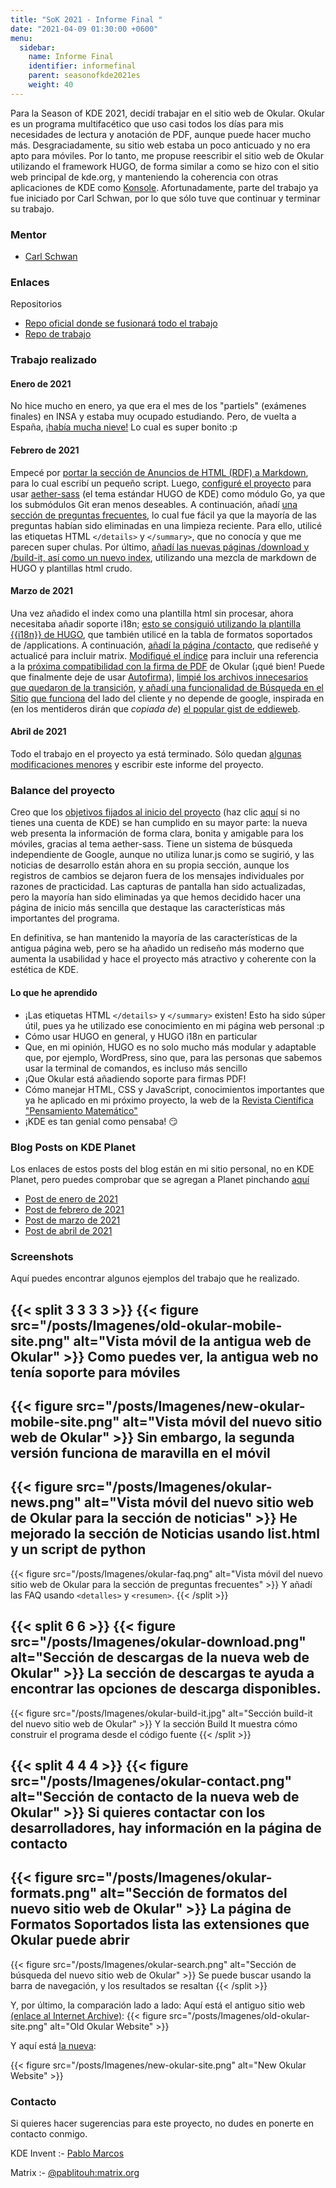 ```yaml
---
title: "SoK 2021 - Informe Final "
date: "2021-04-09 01:30:00 +0600"
menu:
  sidebar:
    name: Informe Final
    identifier: informefinal
    parent: seasonofkde2021es
    weight: 40
---
```


Para la Season of KDE 2021, decidí trabajar en el sitio web de Okular. Okular es un programa multifacético que uso casi todos los días para mis necesidades de lectura y anotación de PDF, aunque puede hacer mucho más. Desgraciadamente, su sitio web estaba un poco anticuado y no era apto para móviles. Por lo tanto, me propuse reescribir el sitio web de Okular utilizando el framework HUGO, de forma similar a como se hizo con el sitio web principal de kde.org, y manteniendo la coherencia con otras aplicaciones de KDE como [Konsole](https://konsole.kde.org/). Afortunadamente, parte del trabajo ya fue iniciado por Carl Schwan, por lo que sólo tuve que continuar y terminar su trabajo.

### Mentor

* [Carl Schwan](https://invent.kde.org/carlschwan/)

### Enlaces

Repositorios
* [Repo oficial donde se fusionará todo el trabajo](https://invent.kde.org/websites/okular-kde-org/)
* [Repo de trabajo](https://invent.kde.org/carlschwan/okular-kde-org/-/tree/work)

### Trabajo realizado

#### Enero de 2021
No hice mucho en enero, ya que era el mes de los "partiels" (exámenes finales) en INSA y estaba muy ocupado estudiando. Pero, de vuelta a España, [¡había mucha nieve!](https://www.eldiario.es/sociedad/filomena-tine-blanco-espana-imagenes-nevada-historica_3_6738421.html) Lo cual es super bonito :p

#### Febrero de 2021

Empecé por [portar la sección de Anuncios de HTML (RDF) a Markdown](https://invent.kde.org/carlschwan/okular-kde-org/-/commit/e3e8529ff33be74ea4d9ed59406fdef4e5418127), para lo cual escribí un pequeño script. Luego, [configuré el proyecto](https://invent.kde.org/carlschwan/okular-kde-org/-/commit/9229e022294accb9b279d87f3d91fb1693251a61) para usar [aether-sass](https://invent.kde.org/websites/aether-sass) (el tema estándar HUGO de KDE) como módulo Go, ya que los submódulos Git eran menos deseables. A continuación, añadí [una sección de preguntas frecuentes](https://invent.kde.org/carlschwan/okular-kde-org/-/commit/62829821d073506f15e46def4d0f1418ec215834), lo cual fue fácil ya que la mayoría de las preguntas habían sido eliminadas en una limpieza reciente. Para ello, utilicé las etiquetas HTML `</details>` y `</summary>`, que no conocía y que me parecen super chulas. Por último, [añadí las nuevas páginas /download y /build-it, así como un nuevo index](https://invent.kde.org/carlschwan/okular-kde-org/-/commit/7b85b02878982032487e49058771c9685c39b213), utilizando una mezcla de markdown de HUGO y plantillas html crudo.

#### Marzo de 2021

Una vez añadido el index como una plantilla html sin procesar, ahora necesitaba añadir soporte i18n; [esto se consiguió utilizando la plantilla {{i18n}} de HUGO](https://invent.kde.org/carlschwan/okular-kde-org/-/commit/a042f38d0fe1d781860a0056721e66349393b997), que también utilicé en la tabla de formatos soportados de /applications. A continuación, [añadí la página /contacto](https://invent.kde.org/carlschwan/okular-kde-org/-/commit/0e7989a171c36f2d7d0b32332a43a490a27ccf59), que rediseñé y actualicé para incluir matrix. [Modifiqué el índice](https://invent.kde.org/carlschwan/okular-kde-org/-/commit/1795c0da36113ee0219a69d66bfce1595218f94c) para incluir una referencia a la [próxima compatibilidad con la firma de PDF](https://invent.kde.org/graphics/okular/-/merge_requests/296) de Okular (¡qué bien! Puede que finalmente deje de usar [Autofirma](https://github.com/ctt-gob-es/clienteafirma)), [limpié los archivos innecesarios que quedaron de la transición](https://invent.kde.org/carlschwan/okular-kde-org/-/commit/9cab0470f744252ecff9ef9721f71de084167dfb), [y añadí una funcionalidad de Búsqueda en el Sitio](https://invent.kde.org/carlschwan/okular-kde-org/-/commit/05ce2a78d2b77d4e4e4e19e64a7e3601856095bf) [que funciona](https://invent.kde.org/carlschwan/okular-kde-org/-/commit/01d76a0403681263c991b55667f038db80323f3c) del lado del cliente y no depende de google, inspirada en (en los mentideros dirán que *copiada de*) [el popular gist de eddieweb](https://gist.github.com/eddiewebb/735feb48f50f0ddd65ae5606a1cb41ae).

#### Abril de 2021
Todo el trabajo en el proyecto ya está terminado. Sólo quedan [algunas modificaciones menores](https://invent.kde.org/websites/okular-kde-org/-/merge_requests/4) y escribir este informe del proyecto.

### Balance del proyecto
Creo que los [objetivos fijados al inicio del proyecto](https://season.kde.org/project/46) (haz clic [aquí](https://www.pablomarcos.me/posts/concursos/sok-report-january) si no tienes una cuenta de KDE) se han cumplido en su mayor parte: la nueva web presenta la información de forma clara, bonita y amigable para los móviles, gracias al tema aether-sass. Tiene un sistema de búsqueda independiente de Google, aunque no utiliza lunar.js como se sugirió, y las noticias de desarrollo están ahora en su propia sección, aunque los registros de cambios se dejaron fuera de los mensajes individuales por razones de practicidad. Las capturas de pantalla han sido actualizadas, pero la mayoría han sido eliminadas ya que hemos decidido hacer una página de inicio más sencilla que destaque las características más importantes del programa.

En definitiva, se han mantenido la mayoría de las características de la antigua página web, pero se ha añadido un rediseño más moderno que aumenta la usabilidad y hace el proyecto más atractivo y coherente con la estética de KDE. 

#### Lo que he aprendido

* ¡Las etiquetas HTML `</details>` y `</summary>` existen! Esto ha sido súper útil, pues ya he utilizado ese conocimiento en mi página web personal :p
* Cómo usar HUGO en general, y HUGO i18n en particular
* Que, en mi opinión, HUGO es no solo mucho más modular y adaptable que, por ejemplo, WordPress, sino que, para las personas que sabemos usar la terminal de comandos, es incluso más sencillo
* ¡Que Okular está añadiendo soporte para firmas PDF!
* Cómo manejar HTML, CSS y JavaScript, conocimientos importantes que ya he aplicado en mi próximo proyecto, la web de la [Revista Científica "Pensamiento Matemático"](https://revista.giepm.com/)
* ¡KDE es tan genial como pensaba! 😏

### Blog Posts on KDE Planet

Los enlaces de estos posts del blog están en mi sitio personal, no en KDE Planet, pero puedes comprobar que se agregan a Planet pinchando [aquí](https://invent.kde.org/websites/planet-kde-org/-/commit/fcd89ac67fc2478f9ad456b1384ccae5f1060d51)

* [Post de enero de 2021](https://www.pablomarcos.me/posts/concursos/sok-report-january/)
* [Post de febrero de 2021](https://www.pablomarcos.me/posts/concursos/sok-report-february/)
* [Post de marzo de 2021](https://www.pablomarcos.me/posts/concursos/sok-report-march/)
* [Post de abril de 2021](https://www.pablomarcos.me/posts/concursos/sok-report-april/)

### Screenshots

Aquí puedes encontrar algunos ejemplos del trabajo que he realizado. 

{{< split 3 3 3 3 >}}
{{< figure src="/posts/Imagenes/old-okular-mobile-site.png" alt="Vista móvil de la antigua web de Okular" >}}
Como puedes ver, la antigua web no tenía soporte para móviles
---
{{< figure src="/posts/Imagenes/new-okular-mobile-site.png" alt="Vista móvil del nuevo sitio web de Okular" >}}
Sin embargo, la segunda versión funciona de maravilla en el móvil
---
{{< figure src="/posts/Imagenes/okular-news.png" alt="Vista móvil del nuevo sitio web de Okular para la sección de noticias" >}}
He mejorado la sección de Noticias usando list.html y un script de python
---
{{< figure src="/posts/Imagenes/okular-faq.png" alt="Vista móvil del nuevo sitio web de Okular para la sección de preguntas frecuentes" >}}
Y añadí las FAQ usando `<detalles>` y `<resumen>`.
{{< /split >}}

{{< split 6 6 >}}
{{< figure src="/posts/Imagenes/okular-download.png" alt="Sección de descargas de la nueva web de Okular" >}}
La sección de descargas te ayuda a encontrar las opciones de descarga disponibles.
---
{{< figure src="/posts/Imagenes/okular-build-it.jpg" alt="Sección build-it del nuevo sitio web de Okular" >}}
Y la sección Build It muestra cómo construir el programa desde el código fuente
{{< /split >}}

{{< split 4 4 4 >}}
{{< figure src="/posts/Imagenes/okular-contact.png" alt="Sección de contacto de la nueva web de Okular" >}}
Si quieres contactar con los desarrolladores, hay información en la página de contacto
---
{{< figure src="/posts/Imagenes/okular-formats.png" alt="Sección de formatos del nuevo sitio web de Okular" >}}
La página de Formatos Soportados lista las extensiones que Okular puede abrir
---
{{< figure src="/posts/Imagenes/okular-search.png" alt="Sección de búsqueda del nuevo sitio web de Okular" >}}
Se puede buscar usando la barra de navegación, y los resultados se resaltan
{{< /split >}}

Y, por último, la comparación lado a lado: Aquí está el antiguo sitio web [(enlace al Internet Archive)](https://web.archive.org/web/20210312020118/https://okular.kde.org/):
{{< figure src="/posts/Imagenes/old-okular-site.png" alt="Old Okular Website" >}}

Y aquí está [la nueva](https://okular.kde.org):

{{< figure src="/posts/Imagenes/new-okular-site.png" alt="New Okular Website" >}}


### Contacto
Si quieres hacer sugerencias para este proyecto, no dudes en ponerte en contacto conmigo.

KDE Invent :- [Pablo Marcos](https://invent.kde.org/flyingflamingo)

Matrix :- [@pablitouh:matrix.org](https://matrix.to/#/@pablitouh:matrix.org)
